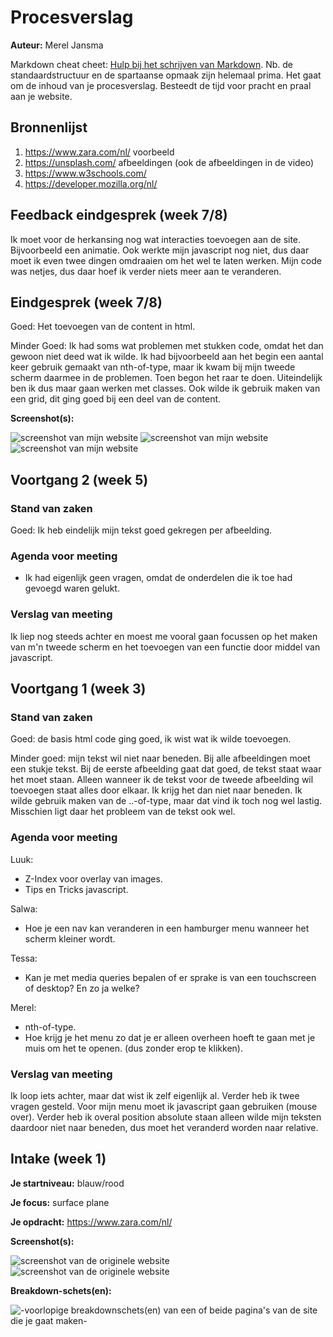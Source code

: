 # Procesverslag
**Auteur:** Merel Jansma

Markdown cheat cheet: [Hulp bij het schrijven van Markdown](https://github.com/adam-p/markdown-here/wiki/Markdown-Cheatsheet). Nb. de standaardstructuur en de spartaanse opmaak zijn helemaal prima. Het gaat om de inhoud van je procesverslag. Besteedt de tijd voor pracht en praal aan je website.



## Bronnenlijst
1. https://www.zara.com/nl/ voorbeeld
2. https://unsplash.com/ afbeeldingen (ook de afbeeldingen in de video)
3. https://www.w3schools.com/ 
4. https://developer.mozilla.org/nl/ 



## Feedback eindgesprek (week 7/8)
Ik moet voor de herkansing nog wat interacties toevoegen aan de site. Bijvoorbeeld een animatie. Ook werkte mijn javascript nog niet, dus daar moet ik even twee dingen omdraaien om het wel te laten werken. 
Mijn code was netjes, dus daar hoef ik verder niets meer aan te veranderen. 



## Eindgesprek (week 7/8)

Goed:
Het toevoegen van de content in html.

Minder Goed:
Ik had soms wat problemen met stukken code, omdat het dan gewoon niet deed wat ik wilde. Ik had bijvoorbeeld aan het begin een aantal keer gebruik gemaakt van nth-of-type, maar ik kwam bij mijn tweede scherm daarmee in de problemen. Toen begon het raar te doen. Uiteindelijk ben ik dus maar gaan werken met classes. Ook wilde ik gebruik maken van een grid, dit ging goed bij een deel van de content.

**Screenshot(s):**

![screenshot van mijn website](images/10.png)
![screenshot van mijn website](images/11.png)
![screenshot van mijn website](images/12.png)


## Voortgang 2 (week 5)

### Stand van zaken

Goed:
Ik heb eindelijk mijn tekst goed gekregen per afbeelding. 

### Agenda voor meeting
- Ik had eigenlijk geen vragen, omdat de onderdelen die ik toe had gevoegd waren gelukt. 

### Verslag van meeting
Ik liep nog steeds achter en moest me vooral gaan focussen op het maken van m'n tweede scherm en het toevoegen van een functie door middel van javascript.



## Voortgang 1 (week 3)

### Stand van zaken

Goed:
de basis html code ging goed, ik wist wat ik wilde toevoegen.

Minder goed:
mijn tekst wil niet naar beneden. Bij alle afbeeldingen moet een stukje tekst. Bij de eerste afbeelding gaat dat goed, de tekst staat waar het moet staan. Alleen wanneer ik de tekst voor de tweede afbeelding wil toevoegen staat alles door elkaar. Ik krijg het dan niet naar beneden. Ik wilde gebruik maken van de ..-of-type, maar dat vind ik toch nog wel lastig. Misschien ligt daar het probleem van de tekst ook wel. 


### Agenda voor meeting

Luuk: 
- Z-Index voor overlay van images.
- Tips en Tricks javascript.

Salwa:
- Hoe je een nav kan veranderen in een hamburger menu wanneer het scherm kleiner wordt.

Tessa:
- Kan je met media queries bepalen of er sprake is van een touchscreen of desktop? En zo ja welke?

Merel:
- nth-of-type.
- Hoe krijg je het menu zo dat je er alleen overheen hoeft te gaan met je muis om het te openen. (dus zonder erop te klikken).

### Verslag van meeting

Ik loop iets achter, maar dat wist ik zelf eigenlijk al. Verder heb  ik twee vragen gesteld. Voor mijn menu moet ik javascript gaan gebruiken (mouse over). Verder heb ik overal position absolute staan alleen wilde mijn teksten daardoor niet naar beneden, dus moet het veranderd worden naar relative.  



## Intake (week 1)

**Je startniveau:** blauw/rood

**Je focus:** surface plane

**Je opdracht:** https://www.zara.com/nl/

**Screenshot(s):**

![screenshot van de originele website](images/13.png) 
![screenshot van de originele website](images/14.png)  


**Breakdown-schets(en):**

![-voorlopige breakdownschets(en) van een of beide pagina's van de site die je gaat maken-](images/15.jpg)

